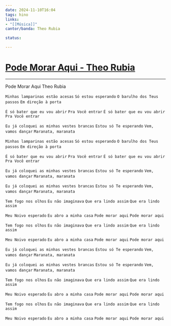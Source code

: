 ```yaml
---
date: 2024-11-10T16:04
tags: hino
links: 
- "[[Música]]"
cantor/banda: Theo Rubia

status: 

---
```

# [Pode Morar Aqui - Theo Rubia](https://youtu.be/n0fDvJAyrQ8?si=u1tbczV2ABqQ-GcG)
---

Pode Morar Aqui
Theo Rubia

`Minhas lamparinas estão acesas`
`Só estou esperando`
`O barulho dos Teus passos`
`Em direção à porta`

`É só bater que eu vou abrir`
`Pra Você entrar`
`É só bater que eu vou abrir`
`Pra Você entrar`

`Eu já coloquei as minhas vestes brancas`
`Estou só Te esperando`
`Vem, vamos dançar`
`Maranata, maranata`

`Minhas lamparinas estão acesas`
`Só estou esperando`
`O barulho dos Teus passos`
`Em direção à porta`

`É só bater que eu vou abrir`
`Pra Você entrar`
`É só bater que eu vou abrir`
`Pra Você entrar`

`Eu já coloquei as minhas vestes brancas`
`Estou só Te esperando`
`Vem, vamos dançar`
`Maranata, maranata`

`Eu já coloquei as minhas vestes brancas`
`Estou só Te esperando`
`Vem, vamos dançar`
`Maranata, maranata`

`Tem fogo nos olhos`
`Eu não imaginava`
`Que era lindo assim`
`Que era lindo assim`

`Meu Noivo esperado`
`Eu abro a minha casa`
`Pode morar aqui`
`Pode morar aqui`

`Tem fogo nos olhos`
`Eu não imaginava`
`Que era lindo assim`
`Que era lindo assim`

`Meu Noivo esperado`
`Eu abro a minha casa`
`Pode morar aqui`
`Pode morar aqui`

`Eu já coloquei as minhas vestes brancas`
`Estou só Te esperando`
`Vem, vamos dançar`
`Maranata, maranata`

`Eu já coloquei as minhas vestes brancas`
`Estou só Te esperando`
`Vem, vamos dançar`
`Maranata, maranata`

`Tem fogo nos olhos`
`Eu não imaginava`
`Que era lindo assim`
`Que era lindo assim`

`Meu Noivo esperado`
`Eu abro a minha casa`
`Pode morar aqui`
`Pode morar aqui`

`Tem fogo nos olhos`
`Eu não imaginava`
`Que era lindo assim`
`Que era lindo assim`

`Meu Noivo esperado`
`Eu abro a minha casa`
`Pode morar aqui`
`Pode morar aqui`